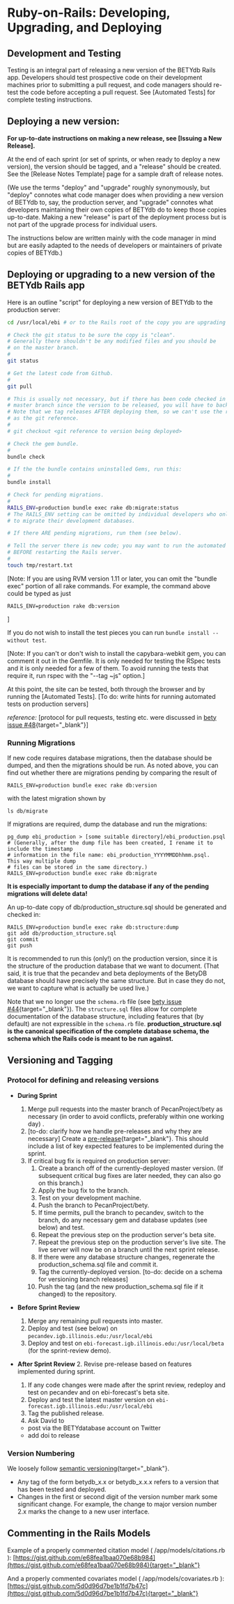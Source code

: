 <!-- Possibly rename this file -->
# Ruby-on-Rails: Developing, Upgrading, and Deploying

## Development and Testing

Testing is an integral part of releasing a new version of the BETYdb Rails app. Developers should test prospective code on their development machines prior to submitting a pull request, and code managers should re-test the code before accepting a pull request.  See [Automated Tests] for complete testing instructions.


## Deploying a new version:

**For up-to-date instructions on making a new release, see [Issuing a New Release].**

At the end of each sprint (or set of sprints, or when ready to deploy a new version), the version should be tagged, and a "release" should be created.  See the [Release Notes Template] page for a sample draft of release notes.


(We use the terms "deploy" and "upgrade" roughly synonymously, but "deploy" connotes what code manager does when providing a new version of BETYdb to, say, the production server, and "upgrade" connotes what developers maintaining their own copies of BETYdb do to keep those copies up-to-date.  Making a new "release" is part of the deployment process but is not part of the upgrade process for individual users.

The instructions below are written mainly with the code manager in mind but are easily adapted to the needs of developers or maintainers of private copies of BETYdb.)


## Deploying or upgrading to a new version of the BETYdb Rails app

Here is an outline "script" for deploying a new version of BETYdb to the production server:

```bash
cd /usr/local/ebi # or to the Rails root of the copy you are upgrading

# Check the git status to be sure the copy is "clean".
# Generally there shouldn't be any modified files and you should be 
# on the master branch.
#
git status

# Get the latest code from Github.
#
git pull

# This is usually not necessary, but if there has been code checked in to the
# master branch since the version to be released, you will have to back up to it.
# Note that we tag releases AFTER deploying them, so we can't use the release tag
# as the git reference.
#
# git checkout <git reference to version being deployed>

# Check the gem bundle.
#
bundle check

# If the the bundle contains uninstalled Gems, run this:
#
bundle install

# Check for pending migrations.
#
RAILS_ENV=production bundle exec rake db:migrate:status
# The RAILS_ENV setting can be omitted by individual developers who only want
# to migrate their development databases.

# If there ARE pending migrations, run them (see below).

# Tell the server there is new code; you may want to run the automated tests
# BEFORE restarting the Rails server.
#
touch tmp/restart.txt
```

[Note: If you are using RVM version 1.11 or later, you can omit the "bundle exec" portion of all rake commands.  For example, the command above could be typed as just
```
RAILS_ENV=production rake db:version
```
]

If you do not wish to install the test pieces you can run `bundle install --without test`.

[Note: If you can't or don't wish to install the capybara-webkit gem, you can comment it out in the Gemfile.  It is only needed for testing the RSpec tests and it is only needed for a few of them.  To avoid running the tests that require it, run rspec with the "--tag ~js" option.]


At this point, the site can be tested, both through the browser and by running the [Automated Tests].  [To do: write hints for running automated tests on production servers]

_reference:_ [protocol for pull requests, testing etc. were discussed in [bety issue #48](https://github.com/PecanProject/bety/issues/48){target="_blank"}]

### Running Migrations

If new code requires database migrations, then the database should be
dumped, and then the migrations should be run.  As noted above, you can find out whether there are migrations pending by comparing the result of
```
RAILS_ENV=production bundle exec rake db:version
```
with the latest migration shown by
```
ls db/migrate
```
If migrations are required, dump the database and run the migrations:
```
pg_dump ebi_production > [some suitable directory]/ebi_production.psql
# (Generally, after the dump file has been created, I rename it to include the timestamp 
# information in the file name: ebi_production_YYYYMMDDhhmm.psql.  This way multiple dump 
# files can be stored in the same directory.)
RAILS_ENV=production bundle exec rake db:migrate
```

**It is especially important to dump the database if any of the pending migrations will delete data!**

An up-to-date copy of db/production_structure.sql should be generated and checked in:

```
RAILS_ENV=production bundle exec rake db:structure:dump
git add db/production_structure.sql
git commit
git push
```

It is recommended to run this (only!) on the production version, since
it is the structure of the production database that we want to
document.  (That said, it is true that the pecandev and beta
deployments of the BetyDB database should have precisely the same
structure.  But in case they do not, we want to capture what is
actually be used live.)

Note that we no longer use the `schema.rb` file (see [bety issue #44](https://github.com/PecanProject/bety/issues/44){target="_blank"}).  The `structure.sql` files allow for complete documentation of the database structure, including features that (by default) are not expressible in the `schema.rb` file.  <strong>production_structure.sql is the canonical specification of the complete database schema, the schema which the Rails code is meant to be run against.</strong>

## Versioning and Tagging

### Protocol for defining and releasing versions

* **During Sprint**

  1. Merge pull requests into the master branch of PecanProject/bety as
  necessary (in order to avoid conflicts, preferably within one working
  day) .
  1. [to-do: clarify how we handle pre-releases and why they are necessary] Create a [pre-release](https://github.com/PecanProject/bety/releases/new){target="_blank"}. This should include a list of key expected features to be implemented during the sprint.
  1. If critical bug fix is required on production server:
      1. Create a branch off of the currently-deployed master version.  (If subsequent critical bug fixes are later needed, they can also go on this branch.)
      1. Apply the bug fix to the branch.
      1. Test on your development machine.
      1. Push the branch to PecanProject/bety.
      1. If time permits, pull the branch to pecandev, switch to the branch, do any necessary gem and database updates (see below) and test.
      1. Repeat the previous step on the production server's beta site.
      1. Repeat the previous step on the production server's live site.  The live server will now be on a branch until the next sprint release.
      1. If there were any database structure changes, regenerate the production\_schema.sql file and commit it.
      1. Tag the currently-deployed version. [to-do: decide on a schema for versioning branch releases]
      1. Push the tag (and the new production_schema.sql file if it changed) to the repository.
* **Before Sprint Review**
  1. Merge any remaining pull requests into master.
  1. Deploy and test (see below) on `pecandev.igb.illinois.edu:/usr/local/ebi`
  2. Deploy and test on `ebi-forecast.igb.illinois.edu:/usr/local/beta` (for the sprint-review demo).
* **After Sprint Review**
  2. Revise pre-release based on features implemented during sprint.
  1. If any code changes were made after the sprint review, redeploy and test on pecandev and on ebi-forecast's beta site.
  1. Deploy and test the latest master version on `ebi-forecast.igb.illinois.edu:/usr/local/ebi`
  3. Tag the published release.
  1. Ask David to 
    * post via the BETYdatabase account on Twitter
    * add doi to release 


### Version Numbering

We loosely follow [semantic versioning](http://semver.org/){target="_blank"}.

* Any tag of the form betydb\_x.x or betydb\_x.x.x refers to a version that has been tested and deployed.
* Changes in the first or second digit of the version number mark some
  significant change.  For example, the change to major version number
  2.x marks the change to a new user interface.

## Commenting in the Rails Models


Example of a properly commented citation model (
/app/models/citations.rb ):
[https://gist.github.com/e68fea1baa070e68b984](https://gist.github.com/e68fea1baa070e68b984){target="_blank"}

And a properly commented covariates model ( /app/models/covariates.rb
):
[https://gist.github.com/5d0d96d7be1b1fd7b47c](https://gist.github.com/5d0d96d7be1b1fd7b47c){target="_blank"}

